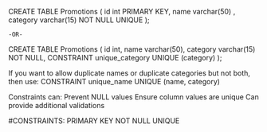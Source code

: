 CREATE TABLE Promotions
(
  id int PRIMARY KEY,
  name varchar(50) <constraint>,
  category varchar(15) NOT NULL UNIQUE
);

    -OR-

CREATE TABLE Promotions
(
  id int,
  name varchar(50),
  category varchar(15) NOT NULL,
  CONSTRAINT unique_category UNIQUE (category)
);

If you want to allow duplicate names or duplicate categories but not both, then use:
  CONSTRAINT unique_name UNIQUE (name, category)

Constraints can:
  Prevent NULL values
  Ensure column values are unique
  Can provide additional validations

#CONSTRAINTS:
  PRIMARY KEY
  NOT NULL
  UNIQUE
